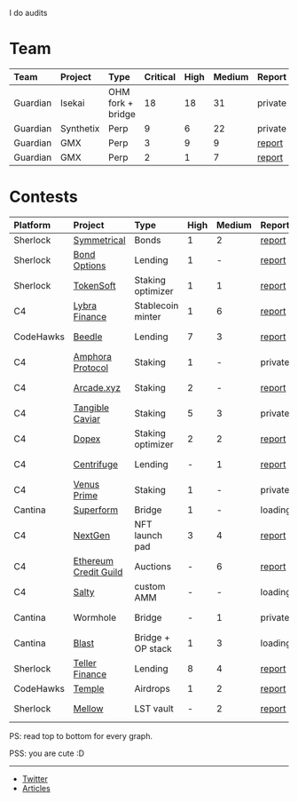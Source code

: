 I do audits 

# Team
| Team | Project |  Type | Critical | High | Medium | Report |
|:--|:--|:--|:--|:--|:--|:--|
| Guardian | Isekai | OHM fork + bridge| 18 | 18 | 31 | private |
| Guardian | Synthetix | Perp | 9 | 6 | 22 | private |
| Guardian | GMX | Perp | 3 | 9 | 9 | [report](https://github.com/GuardianAudits/Audits/blob/main/GMX/2024-06-14_GMX_Updates_1.pdf) |
| Guardian | GMX | Perp | 2 | 1 | 7 | [report](https://github.com/GuardianAudits/Audits/blob/main/GMX/2024-06-14_GMX_Updates_2.pdf) |

# Contests 

| Platform | Project | Type | High | Medium | Report  | Rank | 
|:--|:--|:--|:--|:--|:--|:--|
| Sherlock | [Symmetrical](https://audits.sherlock.xyz/contests/85)| Bonds |  1 | 2 | [report](https://github.com/0x3b33/portfolio/tree/master/sherlock/2023-06-symmetrical/report.md) | - |
| Sherlock | [Bond Options](https://audits.sherlock.xyz/contests/99) | Lending | 1 | - | [report](https://github.com/0x3b33/portfolio/blob/master/sherlock/2023-06-bond/report.md) | - |
| Sherlock | [TokenSoft](https://audits.sherlock.xyz/contests/100) | Staking optimizer | 1 | 1 | [report](https://github.com/0x3b33/portfolio/tree/master/sherlock/2023-06-tokensoft/report.md) | - |
| C4 | [Lybra Finance](https://code4rena.com/contests/2023-06-lybra-finance#top) | Stablecoin minter | 1 | 6 | [report](https://github.com/0x3b33/portfolio/blob/master/c4/2023-06-lybra/report.md) | Top 5 |
| CodeHawks | [Beedle](https://www.codehawks.com/contests/clkbo1fa20009jr08nyyf9wbx) | Lending | 7 | 3 | [report](https://github.com/0x3b33/portfolio/blob/master/codeHawks/2023-07-beedles/report.md) | Top 5 |
| C4 | [Amphora Protocol](https://code4rena.com/contests/2023-07-amphora-protocol#top) | Staking | 1 | - | private | - |
| C4 | [Arcade.xyz](https://code4rena.com/contests/2023-07-arcadexyz#top) |  Staking | 2 | - | [report](https://github.com/0x3b33/portfolio/blob/master/c4/2023-07-arcade/report.md)|  Top 5 |
| C4 | [Tangible Caviar](https://code4rena.com/contests/2023-08-tangible-caviar#top) | Staking | 5 | 3 | private | - |
| C4 | [Dopex](https://code4rena.com/contests/2023-08-dopex#top) | Staking optimizer | 2 | 2 | [report](https://github.com/0x3b33/portfolio/blob/master/c4/2023-08-dopex/report.md) | - |
| C4 | [Centrifuge](https://code4rena.com/contests/2023-09-centrifuge#top) | Lending | - | 1 | [report](https://github.com/0x3b33/portfolio/blob/master/c4/2023-09-centrifuge/report.md) |  Top 3 |
| C4 | [Venus Prime](https://code4rena.com/contests/2023-09-venus-prime#top) | Staking |1 | - | private | - |
| Cantina | [Superform](https://cantina.xyz/competitions/2cd0b038-3e32-4db6-b488-0f85b6f0e49f) | Bridge | 1 | - | loading... | - |
| C4 | [NextGen](https://code4rena.com/audits/2023-10-nextgen#top) | NFT launch pad | 3 | 4 | [report](https://github.com/0x3b33/portfolio/blob/master/c4/2023-10-nextgen/report.md) | 1st |
| C4 | [Ethereum Credit Guild](https://code4rena.com/audits/2023-12-ethereum-credit-guild#top) | Auctions | - | 6 | [report](https://github.com/0x3b33/portfolio/blob/master/c4/2023-12-ecg/report.md) | - |
| C4 | [Salty](https://code4rena.com/audits/2024-01-saltyio#top) | custom AMM | - | - | loading... | - |
| Cantina | Wormhole | Bridge | - | 1 | private | top 5 | 
| Cantina | [Blast](https://cantina.xyz/competitions/c90131b4-5c7c-4ebc-a1f3-8002d219bfe0) | Bridge + OP stack | 1 | 3 | loading... | - | 
| Sherlock | [Teller Finance](https://audits.sherlock.xyz/contests/295) | Lending |  8 | 4 | [report](https://audits.sherlock.xyz/contests/295/report) | - |
| CodeHawks | [Temple](https://codehawks.cyfrin.io/c/clxyjvjkg0007isl3p290etog) | Airdrops | 1 | 2 | [report](https://codehawks.cyfrin.io/c/clxyjvjkg0007isl3p290etog/results?lt=contest&page=1&sc=reward&sj=reward&t=leaderboard) | 2nd |
| Sherlock | [Mellow](https://audits.sherlock.xyz/contests/423) | LST vault |  - | 2 | [report](https://audits.sherlock.xyz/contests/423/report) | top 5 |


PS: read top to bottom for every graph.

PSS: you are cute :D

---

- [Twitter](https://x.com/0x3b33)
- [Articles](https://mirror.xyz/0x3b338e782859aE11c0B15694bc482a9aFa4A5809)